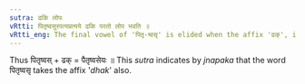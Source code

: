 ```yaml
---
sutra: ढकि लोपः
vRtti: पितृष्वसुरपत्यप्रत्यये ढकि परतो लोप भवति ॥
vRtti_eng: The final vowel of 'पितृ-ष्वसृ' is elided when the affix 'ढक्', in the sense of a descendant, is added.
---
```

Thus पितृष्वस् + ढक् = पैतृष्वसेयः ॥ This _sutra_ indicates by _jnapaka_ that the word पितृष्वसृ takes the affix '_dhak_' also.
